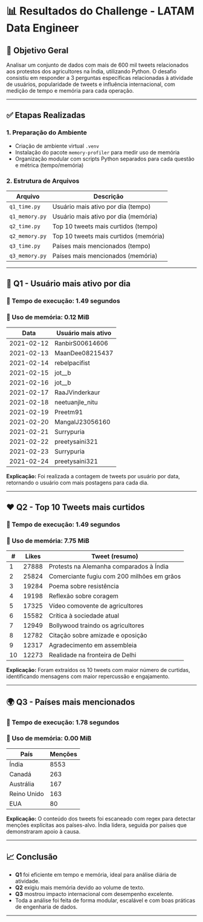 # 📊 Resultados do Challenge - LATAM Data Engineer

## 🧾 Objetivo Geral
Analisar um conjunto de dados com mais de 600 mil tweets relacionados aos protestos dos agricultores na Índia, utilizando Python. O desafio consistiu em responder a 3 perguntas específicas relacionadas à atividade de usuários, popularidade de tweets e influência internacional, com medição de tempo e memória para cada operação.

---

## ✅ Etapas Realizadas

### 1. Preparação do Ambiente
- Criação de ambiente virtual `.venv`
- Instalação do pacote `memory-profiler` para medir uso de memória
- Organização modular com scripts Python separados para cada questão e métrica (tempo/memória)

### 2. Estrutura de Arquivos

| Arquivo         | Descrição                                      |
|-----------------|------------------------------------------------|
| `q1_time.py`     | Usuário mais ativo por dia (tempo)             |
| `q1_memory.py`   | Usuário mais ativo por dia (memória)           |
| `q2_time.py`     | Top 10 tweets mais curtidos (tempo)            |
| `q2_memory.py`   | Top 10 tweets mais curtidos (memória)          |
| `q3_time.py`     | Países mais mencionados (tempo)                |
| `q3_memory.py`   | Países mais mencionados (memória)              |

---

## 🧠 Q1 - Usuário mais ativo por dia

### 🔹 Tempo de execução: 1.49 segundos  
### 🔹 Uso de memória: 0.12 MiB

| Data       | Usuário mais ativo      |
|------------|--------------------------|
| 2021-02-12 | RanbirS00614606          |
| 2021-02-13 | MaanDee08215437          |
| 2021-02-14 | rebelpacifist            |
| 2021-02-15 | jot__b                   |
| 2021-02-16 | jot__b                   |
| 2021-02-17 | RaaJVinderkaur           |
| 2021-02-18 | neetuanjle_nitu          |
| 2021-02-19 | Preetm91                 |
| 2021-02-20 | MangalJ23056160          |
| 2021-02-21 | Surrypuria               |
| 2021-02-22 | preetysaini321           |
| 2021-02-23 | Surrypuria               |
| 2021-02-24 | preetysaini321           |

**Explicação:** Foi realizada a contagem de tweets por usuário por data, retornando o usuário com mais postagens para cada dia.

---

## ❤️ Q2 - Top 10 Tweets mais curtidos

### 🔹 Tempo de execução: 1.49 segundos  
### 🔹 Uso de memória: 7.75 MiB

| # | Likes | Tweet (resumo) |
|--|-------|-----------------|
| 1 | 27888 | Protests na Alemanha comparados à Índia |
| 2 | 25824 | Comerciante fugiu com 200 milhões em grãos |
| 3 | 19284 | Poema sobre resistência |
| 4 | 19198 | Reflexão sobre coragem |
| 5 | 17325 | Vídeo comovente de agricultores |
| 6 | 15582 | Crítica à sociedade atual |
| 7 | 12949 | Bollywood traindo os agricultores |
| 8 | 12782 | Citação sobre amizade e oposição |
| 9 | 12317 | Agradecimento em assembleia |
|10 | 12273 | Realidade na fronteira de Delhi |

**Explicação:** Foram extraídos os 10 tweets com maior número de curtidas, identificando mensagens com maior repercussão e engajamento.

---

## 🌍 Q3 - Países mais mencionados

### 🔹 Tempo de execução: 1.78 segundos  
### 🔹 Uso de memória: 0.00 MiB

| País      | Menções |
|-----------|---------|
| Índia     | 8553    |
| Canadá    | 263     |
| Austrália | 167     |
| Reino Unido | 163   |
| EUA       | 80      |

**Explicação:** O conteúdo dos tweets foi escaneado com regex para detectar menções explícitas aos países-alvo. Índia lidera, seguida por países que demonstraram apoio à causa.

---

## 📈 Conclusão

- **Q1** foi eficiente em tempo e memória, ideal para análise diária de atividade.
- **Q2** exigiu mais memória devido ao volume de texto.
- **Q3** mostrou impacto internacional com desempenho excelente.
- Toda a análise foi feita de forma modular, escalável e com boas práticas de engenharia de dados.

---